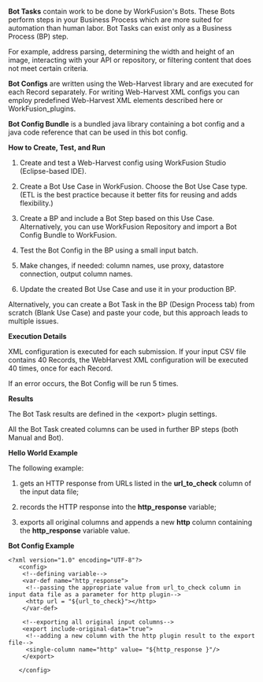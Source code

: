 **Bot Tasks** contain work to be done by WorkFusion\'s Bots. These Bots
perform steps in your Business Process which are more suited for
automation than human labor. Bot Tasks can exist only as a Business
Process (BP) step.

For example, address parsing, determining the width and height of an
image, interacting with your API or repository, or filtering content
that does not meet certain criteria.

**Bot Configs** are written using the Web-Harvest library and are
executed for each Record separately. For writing Web-Harvest XML configs
you can employ predefined Web-Harvest XML elements described here or
WorkFusion\_plugins.

**Bot Config Bundle** is a bundled java library containing a bot config
and a java code reference that can be used in this bot config.

**How to Create, Test, and Run**

1.  Create and test a Web-Harvest config using WorkFusion Studio (Eclipse-based IDE).

2.  Create a Bot Use Case in WorkFusion. Choose the Bot Use Case type.(ETL is the best practice because it better fits for reusing and adds flexibility.)

3.  Create a BP and include a Bot Step based on this Use Case.
    Alternatively, you can use WorkFusion Repository and import a Bot Config Bundle to WorkFusion.

4.  Test the Bot Config in the BP using a small input batch.

5.  Make changes, if needed: column names, use proxy, datastore
    connection, output column names.

6.  Update the created Bot Use Case and use it in your production BP.

Alternatively, you can create a Bot Task in the BP (Design Process tab) from scratch (Blank Use Case) and paste your code, but this approach leads to multiple issues.

**Execution Details**

XML configuration is executed for each submission. If your input CSV file contains 40 Records, the WebHarvest XML configuration will be executed 40 times, once for each Record.

If an error occurs, the Bot Config will be run 5 times.

**Results**

The Bot Task results are defined in the \<export\> plugin settings.

All the Bot Task created columns can be used in further BP steps (both
Manual and Bot).

**Hello World Example**

The following example:

1.  gets an HTTP response from URLs listed in the **url\_to\_check** column of the input data file;

2.  records the HTTP response into the **http\_response** variable;

3.  exports all original columns and appends a new **http** column containing the **http\_response** variable value.

**Bot Config Example**

```
<?xml version="1.0" encoding="UTF-8"?>
   <config>
	<!--defining variable-->
	<var-def name="http_response">
	 <!--passing the appropriate value from url_to_check column in input data file as a parameter for http plugin-->
	 <http url = "${url_to_check}"></http>
	</var-def>

	<!--exporting all original input columns-->
	<export include-original-data="true">
	 <!--adding a new column with the http plugin result to the export file-->
	 <single-column name="http" value= "${http_response }"/>
	</export>
	
   </config>

```
